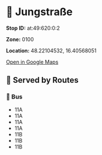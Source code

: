 # 🚉 Jungstraße


**Stop ID:** at:49:620:0:2

**Zone:** 0100

**Location:** 48.22104532, 16.40568051

[Open in Google Maps](https://www.google.com/maps?q=48.22104532,16.40568051)

## 🚆 Served by Routes

### 🚌 Bus
- 11A
- 11A
- 11A
- 11A
- 11B
- 11B
- 11B